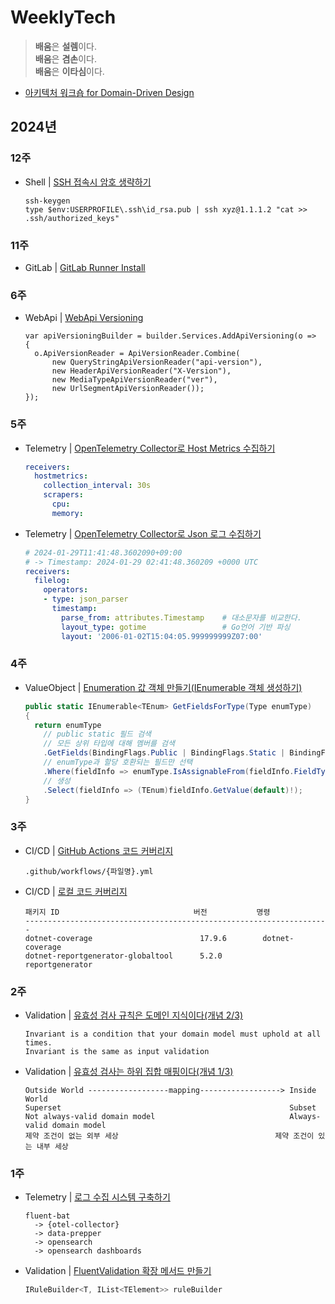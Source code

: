 # WeeklyTech
> **배움**은 **설렘**이다.  
> **배움**은 **겸손**이다.  
> **배움**은 **이타심**이다.

- [아키텍처 워크숍 for Domain-Driven Design](https://github.com/hhko/ArchiWorkshop)

## 2024년
### 12주
- Shell | [SSH 접속시 암호 생략하기](./2024/12/SSH-WinToLinux/)
  ```
  ssh-keygen
  type $env:USERPROFILE\.ssh\id_rsa.pub | ssh xyz@1.1.1.2 "cat >> .ssh/authorized_keys"
  ```

### 11주
- GitLab | [GitLab Runner Install](./2024/11/GitLabRunnerInstall/)

### 6주
- WebApi | [WebApi Versioning](./2024/06_2024-02-05/WebApiVersioning/)
  ```
  var apiVersioningBuilder = builder.Services.AddApiVersioning(o =>
  {
    o.ApiVersionReader = ApiVersionReader.Combine(
        new QueryStringApiVersionReader("api-version"),
        new HeaderApiVersionReader("X-Version"),
        new MediaTypeApiVersionReader("ver"),
        new UrlSegmentApiVersionReader());
  });
  ```

### 5주
- Telemetry | [OpenTelemetry Collector로 Host Metrics 수집하기](./2024/05/Otel-Collector_HostMetrics/)
  ```yaml
  receivers:
    hostmetrics:
      collection_interval: 30s
      scrapers:
        cpu:
        memory:
  ```
- Telemetry | [OpenTelemetry Collector로 Json 로그 수집하기](./2024/05/Otel-Collector_JsonLogs/)
  ```yaml
  # 2024-01-29T11:41:48.3602090+09:00
  # -> Timestamp: 2024-01-29 02:41:48.360209 +0000 UTC
  receivers:
    filelog:
      operators:
      - type: json_parser
        timestamp:
          parse_from: attributes.Timestamp    # 대소문자를 비교한다.
          layout_type: gotime                 # Go언어 기반 파싱
          layout: '2006-01-02T15:04:05.999999999Z07:00'
  ```

### 4주
- ValueObject | [Enumeration 값 객체 만들기(IEnumerable 객체 생성하기)](./2024/04/CreateEnumFormClass/)
  ```cs
  public static IEnumerable<TEnum> GetFieldsForType(Type enumType)
  {
    return enumType
      // public static 필드 검색
      // 모든 상위 타입에 대해 멤버를 검색
      .GetFields(BindingFlags.Public | BindingFlags.Static | BindingFlags.FlattenHierarchy)
      // enumType과 할당 호환되는 필드만 선택
      .Where(fieldInfo => enumType.IsAssignableFrom(fieldInfo.FieldType))
      // 생성
      .Select(fieldInfo => (TEnum)fieldInfo.GetValue(default)!);
  }
  ```
### 3주
- CI/CD | [GitHub Actions 코드 커버리지](./2024/03/GitHubCodeCoverage/)
  ```
  .github/workflows/{파일명}.yml
  ```
- CI/CD | [로컬 코드 커버리지](./2024/03/LocalCodeCoverage/)
  ```
  패키지 ID                              버전           명령
  --------------------------------------------------------------------
  dotnet-coverage                        17.9.6        dotnet-coverage
  dotnet-reportgenerator-globaltool      5.2.0         reportgenerator
  ```

### 2주
- Validation | [유효성 검사 규칙은 도메인 지식이다(개념 2/3)](./2024/02/ValidationConcept2/)
  ```
  Invariant is a condition that your domain model must uphold at all times.
  Invariant is the same as input validation
  ```
- Validation | [유효성 검사는 하위 집합 매핑이다(개념 1/3)](./2024/02/ValidationConcept1/)
  ```
  Outside World ------------------mapping------------------> Inside World
  Superset                                                   Subset
  Not always-valid domain model                              Always-valid domain model
  제약 조건이 없는 외부 세상                                   제약 조건이 있는 내부 세상
  ```

### 1주
- Telemetry | [로그 수집 시스템 구축하기](./2024/01/TelemetryLogSystem/)
  ```
  fluent-bat
    -> {otel-collector}
    -> data-prepper
    -> opensearch
    -> opensearch dashboards
  ```
- Validation | [FluentValidation 확장 메서드 만들기](./2024/01/FluentValidationExtensionMethod/)
  ```cs
  IRuleBuilder<T, IList<TElement>> ruleBuilder
  ```
